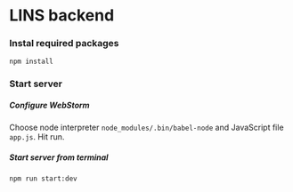 # LINS backend

### Instal required packages

```
npm install
```


### Start server

##### Configure WebStorm

Choose node interpreter `node_modules/.bin/babel-node` and JavaScript file `app.js`. Hit run.


##### Start server from terminal

```
npm run start:dev
```